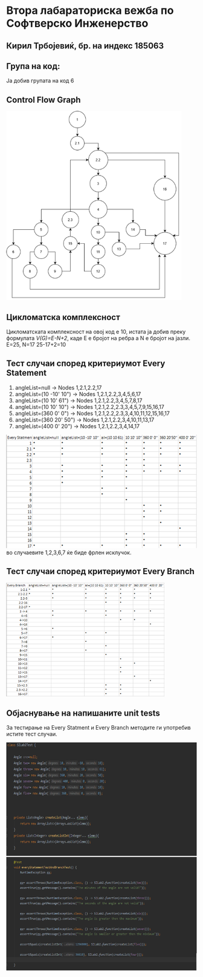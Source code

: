 # Втора лабараториска вежба по Софтверско Инженерство
## Кирил Трбојевиќ, бр. на индекс 185063

## Група на код:
Ја добив групата на код 6

## Control Flow Graph
<img src="SILab2CFG.png" height="500px">

## Цикломатска комплексност
Цикломатската комплексност на овој код е 10, истата ја добив преку формулата *V(G)=E-N+2*, каде Е е бројот на ребра а N е бројот на јазли. E=25, N=17 
25-17+2=10

## Тест случаи според критериумот Every Statement
1. angleList=null -> Nodes 1,2.1,2.2,17
2. angleList=(10 -10' 10") -> Nodes 1,2.1,2.2,3,4,5,6,17
3. angleList=(10 10' 61") -> Nodes 1,2.1,2.2,3,4,5,7,8,17
4. angleList=(10 10' 10") -> Nodes 1,2.1,2.2,2.3,3,4,5,7,9,15,16,17
5. angleList=(360 0' 0") -> Nodes 1,2.1,2.2,2.3,3,4,10,11,12,15,16,17
6. angleList=(360 20' 50") -> Nodes 1,2.1,2.2,3,4,10,11,13,17
7. angleList=(400 0' 20") -> Nodes 1,2.1,2.2,3,4,14,17
<img src="EveryStatement.png" height="300px">
во случаевите 1,2,3,6,7 ќе биде фрлен исклучок.

## Тест случаи според критериумот Every Branch
<img src="EveryBranch.png" height="300px">

## Објаснување на напишаните unit tests
За тестирање на Every Statment и Every Branch методите ги употребив истите тест случаи.

<img src="Test1.png" height="300px">
<img src="Test2.png" height="300px" width="680px">
